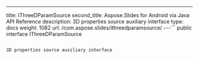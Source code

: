 ---
title: IThreeDParamSource
second_title: Aspose.Slides for Android via Java API Reference
description: 3D properties source auxiliary interface
type: docs
weight: 1082
url: /com.aspose.slides/ithreedparamsource/
---```
public interface IThreeDParamSource
```

3D properties source auxiliary interface
